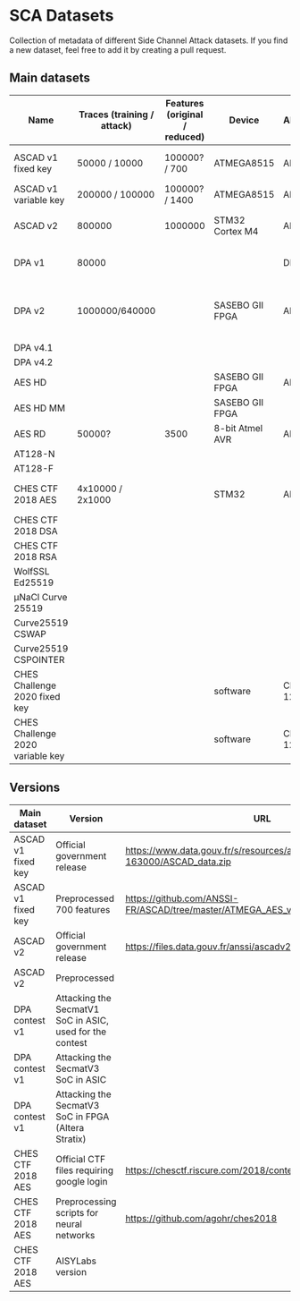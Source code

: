 # SCA Datasets
Collection of metadata of different Side Channel Attack datasets.
If you find a new dataset, feel free to add it by creating a pull request.

## Main datasets

| Name | Traces (training / attack) | Features (original / reduced) | Device | Algorithm | Countermeasures | Keys | Aquisition | Papers | URL |
|---|---|---|---|---|---|---|---|---|---|
| ASCAD v1 fixed key | 50000 / 10000 | 100000? / 700 | ATMEGA8515 | AES-128 | 1st order XOR Boolean Masking | Fixed | EM | [JOC 2020](https://doi.org/10.1007/s13389-019-00220-8) | see versions below |
| ASCAD v1 variable key | 200000 / 100000 | 100000? / 1400 | ATMEGA8515 | AES-128 | 1st order XOR Boolean Masking | Random | EM | [JOC 2020](https://doi.org/10.1007/s13389-019-00220-8) | [github](https://github.com/ANSSI-FR/ASCAD/tree/410b92bab3bc69502b43c5cc9ccdec74794870be/ATMEGA_AES_v1/ATM_AES_v1_variable_key) |
| ASCAD v2 | 800000 | 1000000 | STM32 Cortex M4 | AES-128 | 2nd order Boolean Masking and shuffling | Random | Power | [preprint 2021/592](https://eprint.iacr.org/2021/592.pdf) | See versions below |
| DPA v1 | 80000 |  |  | DES |  | Fixed |  |  | See versions below|
| DPA v2 | 1000000/640000 |  | SASEBO GII FPGA | AES-128 | None | Random in template, 32 fixed in test | Power |  | [website](https://www.dpacontest.org/v2/download.php) |
| DPA v4.1 |  |  |  |  |  |  |  |  |
| DPA v4.2 |  |  |  |  |  |  |  |  |
| AES HD |  |  | SASEBO GII FPGA | AES-128 |  | Fixed |  |  | [website](http://aisylabdatasets.ewi.tudelft.nl/aes_hd.h5) |
| AES HD MM|  |  | SASEBO GII FPGA |  |  |  |  |  |
| AES RD | 50000? | 3500 | 8-bit Atmel AVR | AES-128 | Random delay interrupt | 1 fixed | Power | [CHES 2009](https://www.iacr.org/archive/ches2009/57470156/57470156.pdf) | [github](https://github.com/ikizhvatov/randomdelays-traces) |
| AT128-N |  |  |  |  |  |  |  |  |
| AT128-F |  |  |  |  |  |  |  |  |
| CHES CTF 2018 AES | 4x10000 / 2x1000 |  | STM32 | AES-128 |  | Fixed |  |  | See versions below |
| CHES CTF 2018 DSA |  |  |  |  | DSA | Fixed |  |  |  |
| CHES CTF 2018 RSA |  |  |  |  | RSA | Fixed |  |  |  |
| WolfSSL Ed25519 |  |  |  |  |  |  |  |  |
| μNaCl Curve 25519 |  |  |  |  |  |  |  |  |
| Curve25519 CSWAP |  |  |  |  |  |  |  |  |
| Curve25519 CSPOINTER |  |  |  |  |  |  |  |  |
| CHES Challenge 2020 fixed key |  |  | software | Clyde-128 | different ISW masking methods | Fixed | Power | [preprint 2022/471](https://eprint.iacr.org/2022/471.pdf) |  |
| CHES Challenge 2020 variable key |  |  | software | Clyde-128 | different ISW masking methods | Random | Power | [preprint 2022/471](https://eprint.iacr.org/2022/471.pdf) |  |

## Versions
| Main dataset | Version | URL |
|---|---|---|
| ASCAD v1 fixed key | Official government release | https://www.data.gouv.fr/s/resources/ascad/20180530-163000/ASCAD_data.zip |
| ASCAD v1 fixed key | Preprocessed 700 features |  https://github.com/ANSSI-FR/ASCAD/tree/master/ATMEGA_AES_v1/ATM_AES_v1_fixed_key |
| ASCAD v2 | Official government release | https://files.data.gouv.fr/anssi/ascadv2/ |
| ASCAD v2 | Preprocessed |  |
| DPA contest v1 | Attacking the SecmatV1 SoC in ASIC, used for the contest |  |
| DPA contest v1 | Attacking the SecmatV3 SoC in ASIC |  |
| DPA contest v1 | Attacking the SecmatV3 SoC in FPGA (Altera Stratix) |  |
| CHES CTF 2018 AES | Official CTF files requiring google login | https://chesctf.riscure.com/2018/content?show=training |
| CHES CTF 2018 AES | Preprocessing scripts for neural networks | https://github.com/agohr/ches2018 |
| CHES CTF 2018 AES | AISYLabs version |  |

